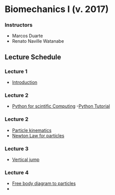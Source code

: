 # Biomechanics I (v. 2017)  


### Instructors  
- Marcos Duarte
- Renato Naville Watanabe


## Lecture Schedule

### Lecture 1   
- [Introduction](https://nbviewer.jupyter.org/github/BMClab/bmc/blob/master/Notebooks/Biomechanics.ipynb)

### Lecture 2
- [Python for scintific Computing](https://nbviewer.jupyter.org/github/BMClab/bmc/blob/master/Notebooks/PythonForScientificComputing.ipynb)
-[Python Tutorial](https://nbviewer.jupyter.org/github/demotu/BMC/blob/master/notebooks/PythonTutorial.ipynb)

### Lecture 2
- [Particle kinematics](http://nbviewer.jupyter.org/github/demotu/BMC/blob/master/notebooks/KinematicsParticle.ipynb)
- [Newton Law for particles](https://nbviewer.jupyter.org/github/BMClab/bmc/blob/master/Notebooks/newtonLawForParticles.ipynb)

### Lecture 3

- [Vertical jump](http://nbviewer.jupyter.org/github/BMClab/bmc/blob/master/notebooks/VerticalJump.ipynb)
 
### Lecture 4 
- [Free body diagram to particles](https://nbviewer.jupyter.org/github/BMClab/bmc/blob/master/notebooks/FBDParticles.ipynb)
- 

